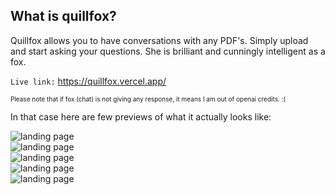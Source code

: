 ## What is quillfox?
Quillfox allows you to have conversations with any PDF's. Simply upload and start asking your questions. She is brilliant and cunningly intelligent as a fox.

`Live link:` <a href="https://quillfox.vercel.app/" target="_blank">https://quillfox.vercel.app/</a>

<font size="1">Please note that if fox (chat) is not giving any response, it means I am out of openai credits. :( </font>

In that case here are few previews of what it actually looks like:

<div>
    <img src="/landing.png" alt="landing page">
    </br>
    <img src="/uploading.png" alt="landing page">
    </br>
    <img src="/PDFs.png" alt="landing page">
    </br>
    <img src="/quillfox.png" alt="landing page">
    </br>
    <img src="/pricing.png" alt="landing page">
</div>





